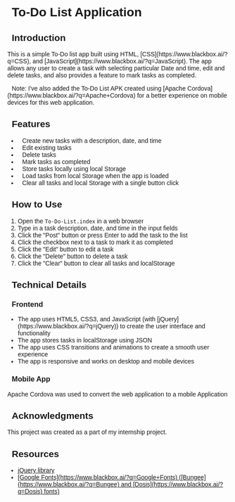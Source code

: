 <!DOCTYPE html> <html> <head> <title>To-Do List Application</title> <link rel="stylesheet" href="https://cdnjs.cloudflare.com/ajax/libs/font-awesome/5.15.3/css/all.min.css" /> <style> body { font-family: Arial, sans-serif; } .icon { margin-right: 10px; } </style> </head> <body> <h1><i class="fas fa-list icon"></i>To-Do List Application</h1> <section> <h2><i class="fas fa-info-circle icon"></i>Introduction</h2> <p>This is a simple To-Do list app built using HTML, [CSS](https://www.blackbox.ai/?q=CSS), and [JavaScript](https://www.blackbox.ai/?q=JavaScript). The app allows any user to create a task with selecting particular Date and time, edit and delete tasks, and also provides a feature to mark tasks as completed.</p> <p><i class="fas fa-mobile-alt icon"></i>Note: I've also added the To-Do List APK created using [Apache Cordova](https://www.blackbox.ai/?q=Apache+Cordova) for a better experience on mobile devices for this web application.</p> </section> <section> <h2><i class="fas fa-list-ul icon"></i>Features</h2> <ul> <li><i class="fas fa-plus icon"></i>Create new tasks with a description, date, and time</li> <li><i class="fas fa-edit icon"></i>Edit existing tasks</li> <li><i class="fas fa-trash-alt icon"></i>Delete tasks</li> <li><i class="fas fa-check-circle icon"></i>Mark tasks as completed</li> <li><i class="fas fa-save icon"></i>Store tasks locally using local Storage</li> <li><i class="fas fa-sync icon"></i>Load tasks from local Storage when the app is loaded</li> <li><i class="fas fa-broom icon"></i>Clear all tasks and local Storage with a single button click</li> </ul> </section> <section> <h2><i class="fas fa-question-circle icon"></i>How to Use</h2> <ol> <li>Open the <code>To-Do-List.index</code> in a web browser</li> <li>Type in a task description, date, and time in the input fields</li> <li>Click the "Post" button or press Enter to add the task to the list</li> <li>Click the checkbox next to a task to mark it as completed</li> <li>Click the "Edit" button to edit a task</li> <li>Click the "Delete" button to delete a task</li> <li>Click the "Clear" button to clear all tasks and localStorage</li> </ol> </section> <section> <h2><i class="fas fa-cogs icon"></i>Technical Details</h2> <h3><i class="fas fa-desktop icon"></i>Frontend</h3> <ul> <li>The app uses HTML5, CSS3, and JavaScript (with [jQuery](https://www.blackbox.ai/?q=jQuery)) to create the user interface and functionality</li> <li>The app stores tasks in localStorage using JSON</li> <li>The app uses CSS transitions and animations to create a smooth user experience</li> <li>The app is responsive and works on desktop and mobile devices</li> </ul> <h3><i class="fas fa-mobile-alt icon"></i>Mobile App</h3> <p>Apache Cordova was used to convert the web application to a mobile Application</p> </section> <section> <h2><i class="fas fa-handshake icon"></i>Acknowledgments</h2> <p>This project was created as a part of my internship project.</p> </section> <section> <h2><i class="fas fa-book icon"></i>Resources</h2> <ul> <li><a href="https://jquery.com/" target="_blank">jQuery library</a></li> <li><a href="https://fonts.google.com/" target="_blank">[Google Fonts](https://www.blackbox.ai/?q=Google+Fonts) ([Bungee](https://www.blackbox.ai/?q=Bungee) and [Dosis](https://www.blackbox.ai/?q=Dosis) fonts)</a></li> </ul> </section> </body> </html>
